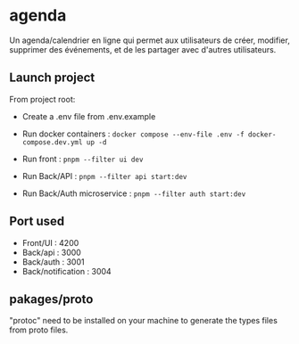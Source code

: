 # agenda

Un agenda/calendrier en ligne qui permet aux utilisateurs de créer, modifier, supprimer des événements, et de les partager avec d'autres utilisateurs.

## Launch project

From project root:

- Create a .env file from .env.example
- Run docker containers : `docker compose --env-file .env -f docker-compose.dev.yml up -d`

- Run front : `pnpm --filter ui dev`
- Run Back/API : `pnpm --filter api start:dev`
- Run Back/Auth microservice : `pnpm --filter auth start:dev`

## Port used

- Front/UI : 4200
- Back/api : 3000
- Back/auth : 3001
- Back/notification : 3004

## pakages/proto

"protoc" need to be installed on your machine to generate the types files from proto files.
